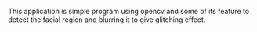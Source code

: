This application is simple program using opencv and some of its feature to detect the facial region and blurring it to give glitching effect.
